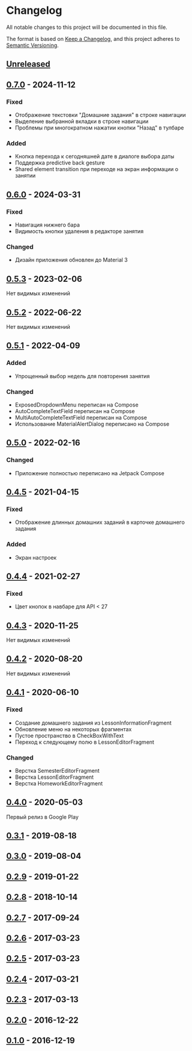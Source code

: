 # Changelog
All notable changes to this project will be documented in this file.

The format is based on [Keep a Changelog](https://keepachangelog.com/en/1.0.0/),
and this project adheres to [Semantic Versioning](https://semver.org/spec/v2.0.0.html).

## [Unreleased]

## [0.7.0] - 2024-11-12

### Fixed
- Отображение текстовки "Домашние задания" в строке навигации
- Выделение выбранной вкладки в строке навигации
- Проблемы при многократном нажатии кнопки "Назад" в тулбаре

### Added
- Кнопка перехода к сегодняшней дате в диалоге выбора даты
- Поддержка predictive back gesture
- Shared element transition при переходе на экран информации о занятии

## [0.6.0] - 2024-03-31

### Fixed
- Навигация нижнего бара
- Видимость кнопки удаления в редакторе занятия

### Changed
- Дизайн приложения обновлен до Material 3

## [0.5.3] - 2023-02-06

Нет видимых изменений

## [0.5.2] - 2022-06-22

Нет видимых изменений

## [0.5.1] - 2022-04-09

### Added
- Упрощенный выбор недель для повторения занятия

### Changed
- ExposedDropdownMenu переписан на Compose
- AutoCompleteTextField переписан на Compose
- MultiAutoCompleteTextField переписан на Compose
- Использование MaterialAlertDialog переписано на Compose

## [0.5.0] - 2022-02-16

### Changed
- Приложение полностью переписано на Jetpack Compose

## [0.4.5] - 2021-04-15

### Fixed
- Отображение длинных домашних заданий в карточке домашнего задания

### Added
- Экран настроек

## [0.4.4] - 2021-02-27

### Fixed
- Цвет кнопок в навбаре для API < 27

## [0.4.3] - 2020-11-25

Нет видимых изменений

## [0.4.2] - 2020-08-20

Нет видимых изменений

## [0.4.1] - 2020-06-10

### Fixed
- Создание домашнего задания из LessonInformationFragment
- Обновление меню на некоторых фрагментах
- Пустое пространство в CheckBoxWithText
- Переход к следующему полю в LessonEditorFragment

### Changed
- Верстка SemesterEditorFragment
- Верстка LessonEditorFragment
- Верстка HomeworkEditorFragment

## [0.4.0] - 2020-05-03

Первый релиз в Google Play

## [0.3.1] - 2019-08-18
## [0.3.0] - 2019-08-04
## [0.2.9] - 2019-01-22
## [0.2.8] - 2018-10-14
## [0.2.7] - 2017-09-24
## [0.2.6] - 2017-03-23
## [0.2.5] - 2017-03-23
## [0.2.4] - 2017-03-21
## [0.2.3] - 2017-03-13
## [0.2.0] - 2016-12-22
## [0.1.0] - 2016-12-19

<!-- @formatter:off -->
[Unreleased]: https://github.com/Erdenian/StudentAssistant/compare/0.7.0...develop
[0.7.0]: https://github.com/Erdenian/StudentAssistant/compare/0.6.0...0.7.0
[0.6.0]: https://github.com/Erdenian/StudentAssistant/compare/0.5.3...0.6.0
[0.5.3]: https://github.com/Erdenian/StudentAssistant/compare/0.5.2...0.5.3
[0.5.2]: https://github.com/Erdenian/StudentAssistant/compare/0.5.1...0.5.2
[0.5.1]: https://github.com/Erdenian/StudentAssistant/compare/0.5.0...0.5.1
[0.5.0]: https://github.com/Erdenian/StudentAssistant/compare/0.4.5...0.5.0
[0.4.5]: https://github.com/Erdenian/StudentAssistant/compare/0.4.4...0.4.5
[0.4.4]: https://github.com/Erdenian/StudentAssistant/compare/0.4.3...0.4.4
[0.4.3]: https://github.com/Erdenian/StudentAssistant/compare/0.4.2...0.4.3
[0.4.2]: https://github.com/Erdenian/StudentAssistant/compare/0.4.1...0.4.2
[0.4.1]: https://github.com/Erdenian/StudentAssistant/compare/0.4.0...0.4.1
[0.4.0]: https://github.com/Erdenian/StudentAssistant/compare/0.3.1...0.4.0
[0.3.1]: https://github.com/Erdenian/StudentAssistant/compare/0.3.0...0.3.1
[0.3.0]: https://github.com/Erdenian/StudentAssistant/compare/0.2.9...0.3.0
[0.2.9]: https://github.com/Erdenian/StudentAssistant/compare/0.2.8...0.2.9
[0.2.8]: https://github.com/Erdenian/StudentAssistant/compare/0.2.7...0.2.8
[0.2.7]: https://github.com/Erdenian/StudentAssistant/compare/0.2.6...0.2.7
[0.2.6]: https://github.com/Erdenian/StudentAssistant/compare/0.2.5...0.2.6
[0.2.5]: https://github.com/Erdenian/StudentAssistant/compare/0.2.4...0.2.5
[0.2.4]: https://github.com/Erdenian/StudentAssistant/compare/0.2.3...0.2.4
[0.2.3]: https://github.com/Erdenian/StudentAssistant/compare/0.2.0...0.2.3
[0.2.0]: https://github.com/Erdenian/StudentAssistant/compare/0.1.0...0.2.0
[0.1.0]: https://github.com/Erdenian/StudentAssistant/compare/e616d052ad609f694c1dd9c4492a758597fd8f3f...0.1.0
<!-- @formatter:on -->
